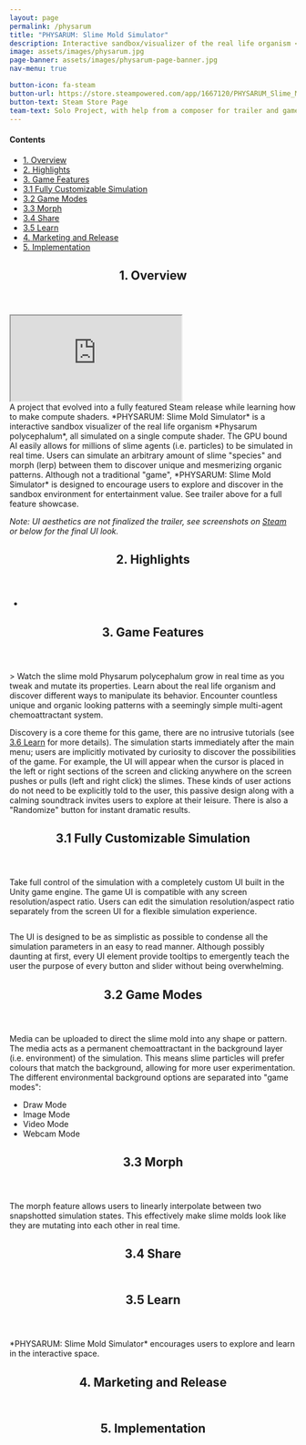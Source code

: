 ```yaml
---
layout: page
permalink: /physarum
title: "PHYSARUM: Slime Mold Simulator"
description: Interactive sandbox/visualizer of the real life organism <i>Physarum polycephalum</i>
image: assets/images/physarum.jpg
page-banner: assets/images/physarum-page-banner.jpg
nav-menu: true

button-icon: fa-steam
button-url: https://store.steampowered.com/app/1667120/PHYSARUM_Slime_Mold_Simulator/
button-text: Steam Store Page
team-text: Solo Project, with help from a composer for trailer and gameplay music
---
```


 <!-- https://uwe-repository.worktribe.com/output/980579 -->

<div class=nav>
<h4>Contents</h4>
<ul>
    <li><a href="#overview" class="button small scrolly"><span class="number">1.</span> Overview</a></li>
    <li><a href="#highlights" class="button small scrolly"><span class="number">2.</span> Highlights</a></li>
    <li><a href="#features" class="button small scrolly"><span class="number">3.</span> Game Features</a></li>
			<li><a href="#customize" class="button small scrolly sub-section"><span class="number">3.1</span> Fully Customizable Simulation</a></li>
			<li><a href="#game-modes" class="button small scrolly sub-section"><span class="number">3.2</span> Game Modes</a></li>
			<li><a href="#morph" class="button small scrolly sub-section"><span class="number">3.3</span> Morph</a></li>
			<li><a href="#share" class="button small scrolly sub-section"><span class="number">3.4</span> Share</a></li>
			<li><a href="#learn" class="button small scrolly sub-section"><span class="number">3.5</span> Learn</a></li>
    <li><a href="#marketing" class="button small scrolly"><span class="number">4.</span> Marketing and Release</a></li>
    <li><a href="#implementation" class="button small scrolly"><span class="number">5.</span> Implementation</a></li>
</ul>
</div>

<header id="overview" class="major page-header"><h2><span class="number">1.</span> Overview</h2></header>
<section id="video">
<div class=container>
    <iframe src="https://www.youtube.com/embed/rW9ZsO6LYdk" title="YouTube video player" allowfullscreen></iframe>
</div>
</section>
A project that evolved into a fully featured Steam release while learning how to make compute shaders. *PHYSARUM: Slime Mold Simulator* is a interactive sandbox visualizer of the real life organism *Physarum polycephalum*, all simulated on a single compute shader. The GPU bound AI easily allows for millions of slime agents (i.e. particles) to be simulated in real time. Users can simulate an arbitrary amount of slime "species" and morph (lerp) between them to discover unique and mesmerizing organic patterns. Although not a traditional "game", *PHYSARUM: Slime Mold Simulator* is designed to encourage users to explore and discover in the sandbox environment for entertainment value. See trailer above for a full feature showcase. 

*Note: UI aesthetics are not finalized the trailer, see screenshots on <a href="https://store.steampowered.com/app/1667120/PHYSARUM_Slime_Mold_Simulator/" target="_blank" rel="noopener noreferrer">Steam</a> or below for the final UI look.*

<header id="highlights" class="major page-header"><h2><span class="number">2.</span> Highlights</h2></header>
<ul class="highlights-list">
    <li></li>
</ul>

<header id="features" class="major page-header"><h2><span class="number">3.</span> Game Features</h2></header>
> Watch the slime mold Physarum polycephalum grow in real time as you tweak and mutate its properties. Learn about the real life organism and discover different ways to manipulate its behavior. Encounter countless unique and organic looking patterns with a seemingly simple multi-agent chemoattractant system.

Discovery is a core theme for this game, there are no intrusive tutorials (see <a href="#learn" class="scrolly">3.6 Learn</a> for more details). The simulation starts immediately after the main menu; users are implicitly motivated by curiosity to discover the possibilities of the game. For example, the UI will appear when the cursor is placed in the left or right sections of the screen and clicking anywhere on the screen pushes or pulls (left and right click) the slimes. These kinds of user actions do not need to be explicitly told to the user, this passive design along with a calming soundtrack invites users to explore at their leisure. There is also a "Randomize" button for instant dramatic results.

<!-- TODO: Randomize Gif -->

<header id="customize"><h2><span class="number">3.1</span> Fully Customizable Simulation</h2></header>

Take full control of the simulation with a completely custom UI built in the Unity game engine. The game UI is compatible with any screen resolution/aspect ratio. Users can edit the simulation resolution/aspect ratio separately from the screen UI for a flexible simulation experience.  

<div class="row">
<div class="6u"><span class="image fit"><img src="{% link assets/images/phys-ui.jpg %}" alt="" /></span></div>
<div class="6u"><span class="image fit"><img src="{% link assets/images/phys-limits.jpg %}" alt="" /></span></div>
</div>

The UI is designed to be as simplistic as possible to condense all the simulation parameters in an easy to read manner. Although possibly daunting at first, every UI element provide tooltips to emergently teach the user the purpose of every button and slider without being overwhelming.

<!-- TODO: tooltip gif -->

<header id="game-modes"><h2><span class="number">3.2</span> Game Modes</h2></header>
Media can be uploaded to direct the slime mold into any shape or pattern. The media acts as a permanent chemoattractant in the background layer (i.e. environment) of the simulation. This means slime particles will prefer colours that match the background, allowing for more user experimentation. The different environmental background options are separated into "game modes":

<ul>
<li>Draw Mode</li>
<li>Image Mode</li>
<li>Video Mode</li>
<li>Webcam Mode</li>
</ul>

<!-- TODO: Webcam gif -->

<header id="morph"><h2><span class="number">3.3</span> Morph</h2></header>
The morph feature allows users to linearly interpolate between two snapshotted simulation states. This effectively make slime molds look like they are mutating into each other in real time.

<!-- TODO: morph gif -->

<header id="share"><h2><span class="number">3.4</span> Share</h2></header>


<header id="learn"><h2><span class="number">3.5</span> Learn</h2></header>
*PHYSARUM: Slime Mold Simulator* encourages users to explore and learn in the interactive space.


<header id="marketing" class="major page-header"><h2><span class="number">4.</span> Marketing and Release</h2></header>
<header id="implementation" class="major page-header"><h2><span class="number">5.</span> Implementation</h2></header>


